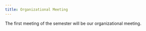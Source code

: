 ```yaml
---
title: Organizational Meeting
---
```


The first meeting of the semester will be our organizational meeting.
